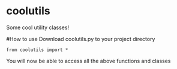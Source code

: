 # coolutils

Some cool utility classes!


#How to use
Download coolutils.py to your project directory

```from coolutils import *```

You will now be able to access all the above functions and classes
